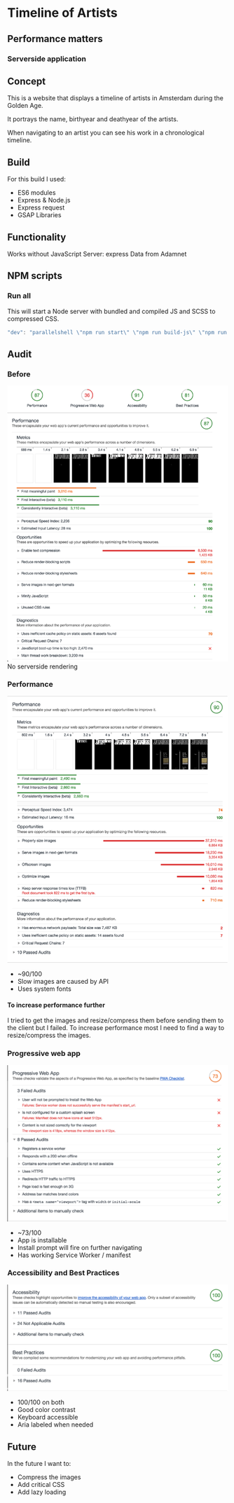# Timeline of Artists
## Performance matters
### Serverside application

## Concept
This is a website that displays a timeline of artists in Amsterdam during the Golden Age.

It portrays the name, birthyear and deathyear of the artists.

When navigating to an artist you can see his work in a chronological timeline.

## Build
For this build I used:
- ES6 modules
- Express & Node.js
- Express request
- GSAP Libraries

## Functionality
 Works without JavaScript
 Server: express
 Data from Adamnet

## NPM scripts

### Run all
This will start a Node server with bundled and compiled JS and SCSS to compressed CSS.
```javascript
"dev": "parallelshell \"npm run start\" \"npm run build-js\" \"npm run build-css\""
```

## Audit

### Before

![Before, Performance audit](./readme-images/before.png "Before, Performance audit")
No serverside rendering

### Performance

![Performance audit](./readme-images/performance.png "Performance audit")

- ~90/100
- Slow images are caused by API
- Uses system fonts

#### To increase performance further
I tried to get the images and resize/compress them before sending them to the client but I failed.
To increase performance most I need to find a way to resize/compress the images.

### Progressive web app

![Progressive web app audit](./readme-images/pwa.png "Progressive web app audit")

- ~73/100
- App is installable
- Install prompt will fire on further navigating
- Has working Service Worker / manifest

### Accessibility and Best Practices

![Accessibility and best practice audit](./readme-images/acc-bp.png "Accessibility and best practice audit")

- 100/100 on both
- Good color contrast
- Keyboard accessible
- Aria labeled when needed

## Future
In the future I want to: 
- Compress the images
- Add critical CSS
- Add lazy loading
